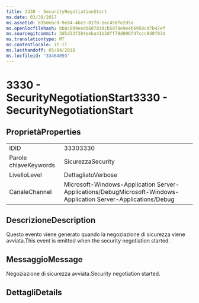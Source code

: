 ```yaml
---
title: 3330 - SecurityNegotiationStart
ms.date: 03/30/2017
ms.assetid: 83bdebcd-9e84-4be3-81f8-1ec458fe2d5a
ms.openlocfilehash: bb8c099eed068783dcb5d78e9e4b6958cd7b47ef
ms.sourcegitcommit: 3d5d33f384eeba41b2dff79d096f47ccc8d8f03d
ms.translationtype: MT
ms.contentlocale: it-IT
ms.lasthandoff: 05/04/2018
ms.locfileid: "33464093"
---
```

# <a name="3330---securitynegotiationstart"></a><span data-ttu-id="f5271-102">3330 - SecurityNegotiationStart</span><span class="sxs-lookup"><span data-stu-id="f5271-102">3330 - SecurityNegotiationStart</span></span>
## <a name="properties"></a><span data-ttu-id="f5271-103">Proprietà</span><span class="sxs-lookup"><span data-stu-id="f5271-103">Properties</span></span>  
  
|||  
|-|-|  
|<span data-ttu-id="f5271-104">ID</span><span class="sxs-lookup"><span data-stu-id="f5271-104">ID</span></span>|<span data-ttu-id="f5271-105">3330</span><span class="sxs-lookup"><span data-stu-id="f5271-105">3330</span></span>|  
|<span data-ttu-id="f5271-106">Parole chiave</span><span class="sxs-lookup"><span data-stu-id="f5271-106">Keywords</span></span>|<span data-ttu-id="f5271-107">Sicurezza</span><span class="sxs-lookup"><span data-stu-id="f5271-107">Security</span></span>|  
|<span data-ttu-id="f5271-108">Livello</span><span class="sxs-lookup"><span data-stu-id="f5271-108">Level</span></span>|<span data-ttu-id="f5271-109">Dettagliato</span><span class="sxs-lookup"><span data-stu-id="f5271-109">Verbose</span></span>|  
|<span data-ttu-id="f5271-110">Canale</span><span class="sxs-lookup"><span data-stu-id="f5271-110">Channel</span></span>|<span data-ttu-id="f5271-111">Microsoft-Windows-Application Server-Applications/Debug</span><span class="sxs-lookup"><span data-stu-id="f5271-111">Microsoft-Windows-Application Server-Applications/Debug</span></span>|  
  
## <a name="description"></a><span data-ttu-id="f5271-112">Descrizione</span><span class="sxs-lookup"><span data-stu-id="f5271-112">Description</span></span>  
 <span data-ttu-id="f5271-113">Questo evento viene generato quando la negoziazione di sicurezza viene avviata.</span><span class="sxs-lookup"><span data-stu-id="f5271-113">This event is emitted when the security negotiation started.</span></span>  
  
## <a name="message"></a><span data-ttu-id="f5271-114">Messaggio</span><span class="sxs-lookup"><span data-stu-id="f5271-114">Message</span></span>  
 <span data-ttu-id="f5271-115">Negoziazione di sicurezza avviata.</span><span class="sxs-lookup"><span data-stu-id="f5271-115">Security negotiation started.</span></span>  
  
## <a name="details"></a><span data-ttu-id="f5271-116">Dettagli</span><span class="sxs-lookup"><span data-stu-id="f5271-116">Details</span></span>
